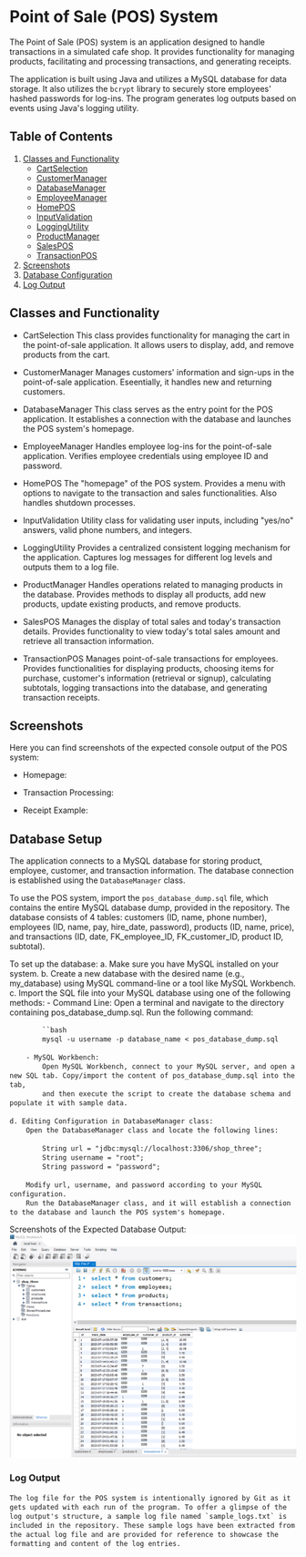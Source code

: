 # Point of Sale (POS) System

The Point of Sale (POS) system is an application designed to handle transactions in a simulated cafe shop. 
It provides functionality for managing products, facilitating and processing transactions, and generating receipts.

The application is built using Java and utilizes a MySQL database for data storage.
It also utilizes the `bcrypt` library to securely store employees' hashed passwords for log-ins. 
The program generates log outputs based on events using Java's logging utility. 

## Table of Contents

1. [Classes and Functionality](#classes-and-functionality)
   - [CartSelection](#cartselection)
   - [CustomerManager](#customermanager)
   - [DatabaseManager](#databasemanager)
   - [EmployeeManager](#employeemanager)
   - [HomePOS](#homepos)
   - [InputValidation](#inputvalidation)
   - [LoggingUtility](#loggingutility)
   - [ProductManager](#productmanager)
   - [SalesPOS](#salespos)
   - [TransactionPOS](#transactionpos)
2. [Screenshots](#screenshots)
3. [Database Configuration](#database-config)
4. [Log Output](#log-output)

## Classes and Functionality <a name="classes-and-functionality"></a>

- CartSelection <a name="cartselection"></a>
    This class provides functionality for managing the cart in the point-of-sale application. It allows users to display, add, and remove products from the cart. 

- CustomerManager <a name="customermanager"></a>
    Manages customers' information and sign-ups in the point-of-sale application. Eseentially, it handles new and returning customers.

- DatabaseManager <a name="databasemanager"></a>
    This class serves as the entry point for the POS application. It establishes a connection with the database and launches the POS system's homepage.

- EmployeeManager <a name="employeemanager"></a>
    Handles employee log-ins for the point-of-sale application. Verifies employee credentials using employee ID and password.

- HomePOS <a name="homepos"></a>
    The "homepage" of the POS system. Provides a menu with options to navigate to the transaction and sales functionalities. Also handles shutdown processes.

- InputValidation <a name="inputvalidation"></a>
    Utility class for validating user inputs, including "yes/no" answers, valid phone numbers, and integers.

- LoggingUtility <a name="loggingutility"></a>
    Provides a centralized consistent logging mechanism for the application. Captures log messages for different log levels and outputs them to a log file.

- ProductManager <a name="productmanager"></a>
    Handles operations related to managing products in the database. Provides methods to display all products, add new products, update 
    existing products, and remove products.

- SalesPOS <a name="salespos"></a>
    Manages the display of total sales and today's transaction details. Provides functionality to view today's total sales amount 
    and retrieve all transaction information.

- TransactionPOS <a name="transactionpos"></a>
    Manages point-of-sale transactions for employees. Provides functionalities for displaying products, choosing items for purchase, customer's information (retrieval or signup), calculating subtotals, logging transactions into the database, and generating transaction receipts.


## Screenshots <a name="screenshots"></a>

Here you can find screenshots of the expected console output of the POS system:

- Homepage:
  

- Transaction Processing:
  

- Receipt Example:
  

## Database Setup <a name="database-config"></a>

The application connects to a MySQL database for storing product, employee, customer, and transaction information. 
The database connection is established using the `DatabaseManager` class. 

To use the POS system, import the `pos_database_dump.sql` file, which contains the entire MySQL database dump, provided in the repository.
The database consists of 4 tables: customers (ID, name, phone number), employees (ID, name, pay, hire_date, password),
products (ID, name, price), and transactions (ID, date, FK_employee_ID, FK_customer_ID, product ID, subtotal).

To set up the database:
    a. Make sure you have MySQL installed on your system.
    b. Create a new database with the desired name (e.g., my_database) using MySQL command-line or a tool like MySQL Workbench.
    c. Import the SQL file into your MySQL database using one of the following methods:
        - Command Line:
            Open a terminal and navigate to the directory containing pos_database_dump.sql. Run the following command:

            ``bash
            mysql -u username -p database_name < pos_database_dump.sql

        - MySQL Workbench:
            Open MySQL Workbench, connect to your MySQL server, and open a new SQL tab. Copy/import the content of pos_database_dump.sql into the tab, 
            and then execute the script to create the database schema and populate it with sample data.

    d. Editing Configuration in DatabaseManager class:
        Open the DatabaseManager class and locate the following lines:

            String url = "jdbc:mysql://localhost:3306/shop_three";
            String username = "root";
            String password = "password";

        Modify url, username, and password according to your MySQL configuration.
        Run the DatabaseManager class, and it will establish a connection to the database and launch the POS system's homepage.

Screenshots of the Expected Database Output:
    ![Alt text](images/database.png)

### Log Output <a name="log-output"></a>

    The log file for the POS system is intentionally ignored by Git as it gets updated with each run of the program. To offer a glimpse of the log output's structure, a sample log file named `sample_logs.txt` is included in the repository. These sample logs have been extracted from the actual log file and are provided for reference to showcase the formatting and content of the log entries.